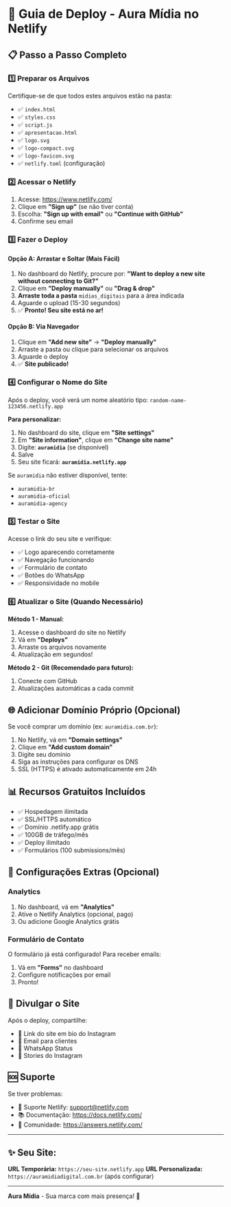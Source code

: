 # 🚀 Guia de Deploy - Aura Mídia no Netlify

## 📋 Passo a Passo Completo

### 1️⃣ **Preparar os Arquivos**
Certifique-se de que todos estes arquivos estão na pasta:
- ✅ `index.html`
- ✅ `styles.css`
- ✅ `script.js`
- ✅ `apresentacao.html`
- ✅ `logo.svg`
- ✅ `logo-compact.svg`
- ✅ `logo-favicon.svg`
- ✅ `netlify.toml` (configuração)

### 2️⃣ **Acessar o Netlify**
1. Acesse: https://www.netlify.com/
2. Clique em **"Sign up"** (se não tiver conta)
3. Escolha: **"Sign up with email"** ou **"Continue with GitHub"**
4. Confirme seu email

### 3️⃣ **Fazer o Deploy**

#### Opção A: Arrastar e Soltar (Mais Fácil)
1. No dashboard do Netlify, procure por: **"Want to deploy a new site without connecting to Git?"**
2. Clique em **"Deploy manually"** ou **"Drag & drop"**
3. **Arraste toda a pasta** `midias_digitais` para a área indicada
4. Aguarde o upload (15-30 segundos)
5. ✅ **Pronto! Seu site está no ar!**

#### Opção B: Via Navegador
1. Clique em **"Add new site"** → **"Deploy manually"**
2. Arraste a pasta ou clique para selecionar os arquivos
3. Aguarde o deploy
4. ✅ **Site publicado!**

### 4️⃣ **Configurar o Nome do Site**

Após o deploy, você verá um nome aleatório tipo: `random-name-123456.netlify.app`

**Para personalizar:**
1. No dashboard do site, clique em **"Site settings"**
2. Em **"Site information"**, clique em **"Change site name"**
3. Digite: **`auramidia`** (se disponível)
4. Salve
5. Seu site ficará: **`auramidia.netlify.app`**

Se `auramidia` não estiver disponível, tente:
- `auramidia-br`
- `auramidia-oficial`
- `auramidia-agency`

### 5️⃣ **Testar o Site**

Acesse o link do seu site e verifique:
- ✅ Logo aparecendo corretamente
- ✅ Navegação funcionando
- ✅ Formulário de contato
- ✅ Botões do WhatsApp
- ✅ Responsividade no mobile

### 6️⃣ **Atualizar o Site (Quando Necessário)**

**Método 1 - Manual:**
1. Acesse o dashboard do site no Netlify
2. Vá em **"Deploys"**
3. Arraste os arquivos novamente
4. Atualização em segundos!

**Método 2 - Git (Recomendado para futuro):**
1. Conecte com GitHub
2. Atualizações automáticas a cada commit

## 🌐 **Adicionar Domínio Próprio (Opcional)**

Se você comprar um domínio (ex: `auramidia.com.br`):

1. No Netlify, vá em **"Domain settings"**
2. Clique em **"Add custom domain"**
3. Digite seu domínio
4. Siga as instruções para configurar os DNS
5. SSL (HTTPS) é ativado automaticamente em 24h

## 📊 **Recursos Gratuitos Incluídos**

- ✅ Hospedagem ilimitada
- ✅ SSL/HTTPS automático
- ✅ Domínio .netlify.app grátis
- ✅ 100GB de tráfego/mês
- ✅ Deploy ilimitado
- ✅ Formulários (100 submissions/mês)

## 🔧 **Configurações Extras (Opcional)**

### Analytics
1. No dashboard, vá em **"Analytics"**
2. Ative o Netlify Analytics (opcional, pago)
3. Ou adicione Google Analytics grátis

### Formulário de Contato
O formulário já está configurado! Para receber emails:
1. Vá em **"Forms"** no dashboard
2. Configure notificações por email
3. Pronto!

## 📱 **Divulgar o Site**

Após o deploy, compartilhe:
- 🔗 Link do site em bio do Instagram
- 📧 Email para clientes
- 💬 WhatsApp Status
- 📱 Stories do Instagram

## 🆘 **Suporte**

Se tiver problemas:
- 📧 Suporte Netlify: support@netlify.com
- 📚 Documentação: https://docs.netlify.com/
- 💬 Comunidade: https://answers.netlify.com/

---

## ✨ **Seu Site:**
**URL Temporária:** `https://seu-site.netlify.app`
**URL Personalizada:** `https://auramidiadigital.com.br` (após configurar)

---

**Aura Mídia** - Sua marca com mais presença! 🚀
